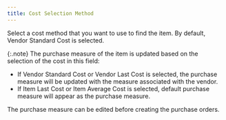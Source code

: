 ```yaml
---
title: Cost Selection Method
---
```



Select a cost method that you want to use to find the item. By default,  Vendor Standard Cost is selected.


{:.note}
The purchase measure of the item is updated based on the selection of  the cost in this field:

- If Vendor Standard  Cost or Vendor Last Cost is selected, the purchase measure will be updated  with the measure associated with the vendor.
- If Item Last Cost  or Item Average Cost is selected, default purchase measure will appear  as the purchase measure.



The purchase measure can be edited before creating the purchase orders.
